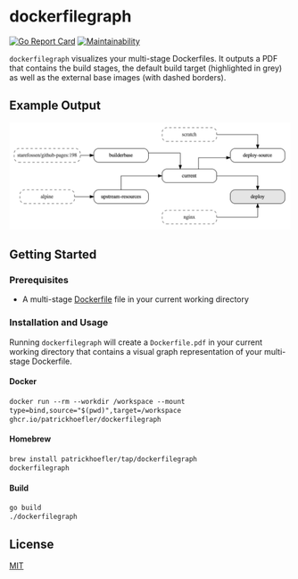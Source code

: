# dockerfilegraph

[![Go Report Card](https://goreportcard.com/badge/github.com/patrickhoefler/dockerfilegraph)](https://goreportcard.com/report/github.com/patrickhoefler/dockerfilegraph)
[![Maintainability](https://api.codeclimate.com/v1/badges/472d7a3637297d07773d/maintainability)](https://codeclimate.com/github/patrickhoefler/dockerfilegraph/maintainability)

`dockerfilegraph` visualizes your multi-stage Dockerfiles. It outputs a PDF that contains the build stages, the default build target (highlighted in grey) as well as the external base images (with dashed borders).

## Example Output

![Example graph](example/dockerfile.png)

## Getting Started

### Prerequisites

- A multi-stage [Dockerfile](https://docs.docker.com/engine/reference/builder/) file in your current working directory

### Installation and Usage

Running `dockerfilegraph` will create a `Dockerfile.pdf` in your current working directory that contains a visual graph representation of your multi-stage Dockerfile.

#### Docker

```shell
docker run --rm --workdir /workspace --mount type=bind,source="$(pwd)",target=/workspace ghcr.io/patrickhoefler/dockerfilegraph
```

#### Homebrew

```shell
brew install patrickhoefler/tap/dockerfilegraph
dockerfilegraph
```

#### Build

```shell
go build
./dockerfilegraph
```

## License

[MIT](https://github.com/patrickhoefler/dockerfilegraph/blob/main/LICENSE)
